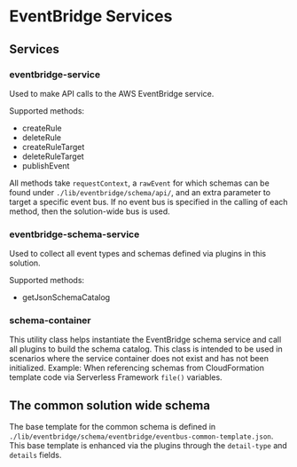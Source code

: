 # EventBridge Services

## Services

### eventbridge-service

Used to make API calls to the AWS EventBridge service.

Supported methods:

- createRule
- deleteRule
- createRuleTarget
- deleteRuleTarget
- publishEvent

All methods take `requestContext`, a `rawEvent` for which schemas can be found under `./lib/eventbridge/schema/api/`, and an extra parameter to target a specific event bus.
If no event bus is specified in the calling of each method, then the solution-wide bus is used.

### eventbridge-schema-service

Used to collect all event types and schemas defined via plugins in this solution.

Supported methods:

- getJsonSchemaCatalog

### schema-container

This utility class helps instantiate the EventBridge schema service and call all plugins to build the schema catalog.
This class is intended to be used in scenarios where the service container does not exist and has not been initialized.
Example: When referencing schemas from CloudFormation template code via Serverless Framework `file()` variables.

## The common solution wide schema

The base template for the common schema is defined in `./lib/eventbridge/schema/eventbridge/eventbus-common-template.json`.
This base template is enhanced via the plugins through the `detail-type` and `details` fields.
